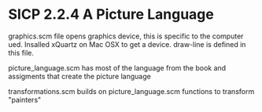 # SICP 2.2.4 A Picture Language

graphics.scm file opens graphics device, this is specific to the computer ued. Insalled xQuartz on Mac OSX to get a device. draw-line is defined in this file. 

picture_language.scm has most of the language from the book and assigments that create the picture language

transformations.scm builds on picture_language.scm functions to transform "painters"